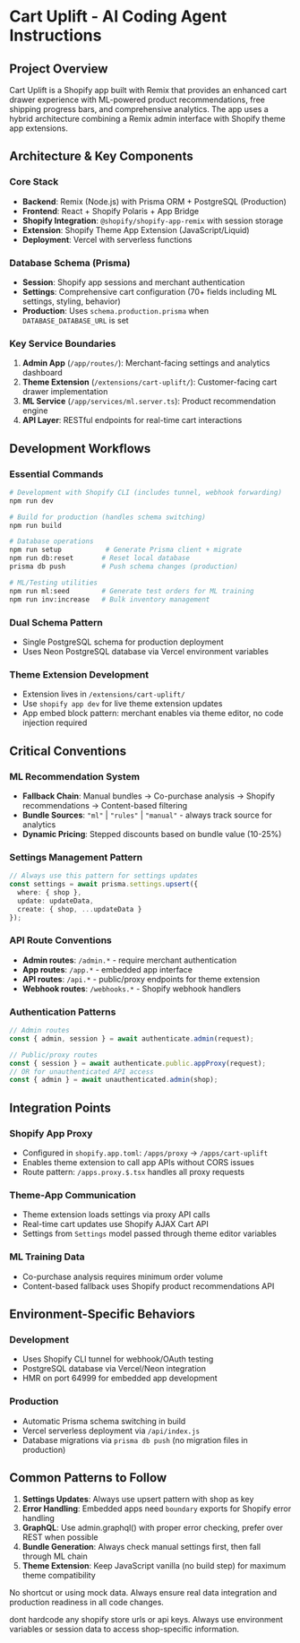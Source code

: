 # Cart Uplift - AI Coding Agent Instructions

## Project Overview
Cart Uplift is a Shopify app built with Remix that provides an enhanced cart drawer experience with ML-powered product recommendations, free shipping progress bars, and comprehensive analytics. The app uses a hybrid architecture combining a Remix admin interface with Shopify theme app extensions.

## Architecture & Key Components

### Core Stack
- **Backend**: Remix (Node.js) with Prisma ORM + PostgreSQL (Production)
- **Frontend**: React + Shopify Polaris + App Bridge
- **Shopify Integration**: `@shopify/shopify-app-remix` with session storage
- **Extension**: Shopify Theme App Extension (JavaScript/Liquid)
- **Deployment**: Vercel with serverless functions

### Database Schema (Prisma)
- **Session**: Shopify app sessions and merchant authentication
- **Settings**: Comprehensive cart configuration (70+ fields including ML settings, styling, behavior)
- **Production**: Uses `schema.production.prisma` when `DATABASE_DATABASE_URL` is set

### Key Service Boundaries
1. **Admin App** (`/app/routes/`): Merchant-facing settings and analytics dashboard
2. **Theme Extension** (`/extensions/cart-uplift/`): Customer-facing cart drawer implementation
3. **ML Service** (`/app/services/ml.server.ts`): Product recommendation engine
4. **API Layer**: RESTful endpoints for real-time cart interactions

## Development Workflows

### Essential Commands
```bash
# Development with Shopify CLI (includes tunnel, webhook forwarding)
npm run dev

# Build for production (handles schema switching)
npm run build

# Database operations
npm run setup           # Generate Prisma client + migrate
npm run db:reset       # Reset local database
prisma db push         # Push schema changes (production)

# ML/Testing utilities
npm run ml:seed        # Generate test orders for ML training
npm run inv:increase   # Bulk inventory management
```

### Dual Schema Pattern
- Single PostgreSQL schema for production deployment
- Uses Neon PostgreSQL database via Vercel environment variables

### Theme Extension Development
- Extension lives in `/extensions/cart-uplift/`
- Use `shopify app dev` for live theme extension updates
- App embed block pattern: merchant enables via theme editor, no code injection required

## Critical Conventions

### ML Recommendation System
- **Fallback Chain**: Manual bundles → Co-purchase analysis → Shopify recommendations → Content-based filtering
- **Bundle Sources**: `"ml"` | `"rules"` | `"manual"` - always track source for analytics
- **Dynamic Pricing**: Stepped discounts based on bundle value (10-25%)

### Settings Management Pattern
```typescript
// Always use this pattern for settings updates
const settings = await prisma.settings.upsert({
  where: { shop },
  update: updateData,
  create: { shop, ...updateData }
});
```

### API Route Conventions
- **Admin routes**: `/admin.*` - require merchant authentication
- **App routes**: `/app.*` - embedded app interface  
- **API routes**: `/api.*` - public/proxy endpoints for theme extension
- **Webhook routes**: `/webhooks.*` - Shopify webhook handlers

### Authentication Patterns
```typescript
// Admin routes
const { admin, session } = await authenticate.admin(request);

// Public/proxy routes  
const { session } = await authenticate.public.appProxy(request);
// OR for unauthenticated API access
const { admin } = await unauthenticated.admin(shop);
```

## Integration Points

### Shopify App Proxy
- Configured in `shopify.app.toml`: `/apps/proxy` → `/apps/cart-uplift`
- Enables theme extension to call app APIs without CORS issues
- Route pattern: `/apps.proxy.$.tsx` handles all proxy requests

### Theme-App Communication
- Theme extension loads settings via proxy API calls
- Real-time cart updates use Shopify AJAX Cart API
- Settings from `Settings` model passed through theme editor variables

### ML Training Data

- Co-purchase analysis requires minimum order volume
- Content-based fallback uses Shopify product recommendations API

## Environment-Specific Behaviors

### Development
- Uses Shopify CLI tunnel for webhook/OAuth testing  
- PostgreSQL database via Vercel/Neon integration
- HMR on port 64999 for embedded app development

### Production  
- Automatic Prisma schema switching in build
- Vercel serverless deployment via `/api/index.js`
- Database migrations via `prisma db push` (no migration files in production)



## Common Patterns to Follow

1. **Settings Updates**: Always use upsert pattern with shop as key
2. **Error Handling**: Embedded apps need `boundary` exports for Shopify error handling  
3. **GraphQL**: Use admin.graphql() with proper error checking, prefer over REST when possible
4. **Bundle Generation**: Always check manual settings first, then fall through ML chain
5. **Theme Extension**: Keep JavaScript vanilla (no build step) for maximum theme compatibility

No shortcut or using mock data. Always ensure real data integration and production readiness in all code changes.

dont hardcode any shopify store urls or api keys. Always use environment variables or session data to access shop-specific information.